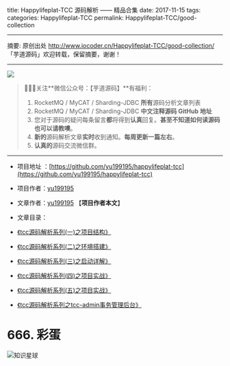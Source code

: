 title: Happylifeplat-TCC 源码解析 —— 精品合集
date: 2017-11-15
tags:
categories: Happylifeplat-TCC
permalink: Happylifeplat-TCC/good-collection

-------

摘要: 原创出处 http://www.iocoder.cn/Happylifeplat-TCC/good-collection/ 「芋道源码」欢迎转载，保留摘要，谢谢！

-------

![](http://www.iocoder.cn/images/common/wechat_mp_2017_07_31.jpg)

> 🙂🙂🙂关注**微信公众号：【芋道源码】**有福利：
> 1. RocketMQ / MyCAT / Sharding-JDBC **所有**源码分析文章列表
> 2. RocketMQ / MyCAT / Sharding-JDBC **中文注释源码 GitHub 地址**
> 3. 您对于源码的疑问每条留言**都**将得到**认真**回复。**甚至不知道如何读源码也可以请教噢**。
> 4. **新的**源码解析文章**实时**收到通知。**每周更新一篇左右**。  
> 5. **认真的**源码交流微信群。

-------

* 项目地址 ：[https://github.com/yu199195/happylifeplat-tcc](https://github.com/yu199195/happylifeplat-tcc)
* 项目作者：[yu199195](https://github.com/yu199195)
* 文章作者：[yu199195](https://github.com/yu199195) 【**项目作者本文**】
* 文章目录：

 * [《tcc源码解析系列(一)之项目结构》](https://yu199195.github.io/2017/10/11/TCC/tcc-one/)
 * [《tcc源码解析系列(二)之环境搭建》](https://yu199195.github.io/2017/10/11/TCC/tcc-two/)
 * [《tcc源码解析系列(三)之启动详解》](https://yu199195.github.io/2017/10/12/TCC/tcc-three/)
 * [《tcc源码解析系列(四)之项目实战》](https://yu199195.github.io/2017/10/12/TCC/tcc-four/)
 * [《tcc源码解析系列(五)之项目实战》](https://yu199195.github.io/2017/10/12/TCC/tcc-five/)
 * [《tcc源码解析系列之tcc-admin事务管理后台》](https://yu199195.github.io/2017/10/13/tcc/tcc-seven/)

 # 666. 彩蛋
 
 ![知识星球](http://www.iocoder.cn/images/Architecture/2017_12_29/01.png)

